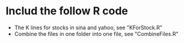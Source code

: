 # Includ the follow R code
- The K lines for stocks in sina and yahoo, see "KForStock.R"
- Combine the files in one folder into one file, see "CombineFiles.R"